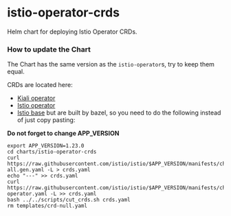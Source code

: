 # istio-operator-crds

Helm chart for deploying Istio Operator CRDs.

### How to update the Chart

The Chart has the same version as the `istio-operator`s, try to keep them equal.

CRDs are located here:
- [Kiali operator](https://github.com/kiali/kiali-operator/blob/v1.63.2/manifests/kiali-ossm/manifests/kiali.monitoringdashboards.crd.yaml)
- [Istio operator](https://github.com/istio/istio/blob/1.16.7/manifests/charts/base/crds/crd-operator.yaml)
- [Istio base](https://github.com/istio/istio/blob/1.16.7/manifests/charts/base/crds/crd-all.gen.yaml) but are built by bazel, so you need to do the following instead of just copy pasting:

**Do not forget to change APP_VERSION**

```
export APP_VERSION=1.23.0
cd charts/istio-operator-crds
curl https://raw.githubusercontent.com/istio/istio/$APP_VERSION/manifests/charts/base/crds/crd-all.gen.yaml -L > crds.yaml
echo "---" >> crds.yaml
curl https://raw.githubusercontent.com/istio/istio/$APP_VERSION/manifests/charts/base/crds/crd-operator.yaml -L >> crds.yaml
bash ../../scripts/cut_crds.sh crds.yaml
rm templates/crd-null.yaml
```
